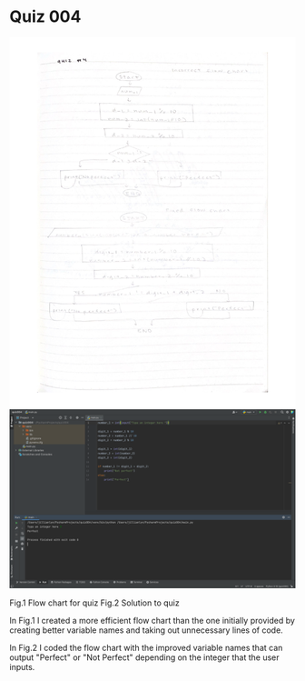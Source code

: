 # Quiz 004

![](flowchart004.jpg)
![](quiz004.png)

Fig.1 Flow chart for quiz
Fig.2 Solution to quiz

In Fig.1 I created a more efficient flow chart than the one initially provided by creating better variable names and taking out unnecessary lines of code.

In Fig.2 I coded the flow chart with the improved variable names that can output "Perfect" or "Not Perfect" depending on the integer that the user inputs. 
